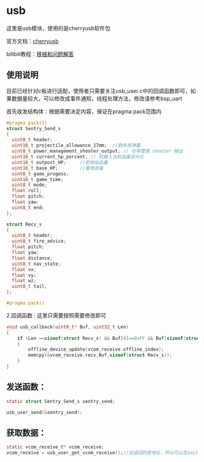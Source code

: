 # usb

这里是usb模块，使用的是cherryusb软件包

官方文档：[cherryusb](https://cherryusb.readthedocs.io/zh-cn/latest/)

bilibili教程：[移植和问题解答](https://www.bilibili.com/cheese/play/ep1548199)

## 使用说明

目前已经针对c板进行适配，使用者只需要关注usb_user.c中的回调函数即可，如果数据量较大，可以修改成事件通知，线程处理方法，修改请参考bsp_uart

首先收发结构体：根据需要决定内容，保证在pragma pack范围内

```c
#pragma pack(1)
struct Sentry_Send_s
{
  uint8_t header;
  uint16_t projectile_allowance_17mm;  //剩余发弹量
  uint8_t power_management_shooter_output; // 功率管理 shooter 输出
  uint16_t current_hp_percent; // 机器人当前血量百分比
  uint16_t outpost_HP;     //前哨站血量
  uint16_t base_HP;        //基地血量
  uint8_t game_progess;
  uint16_t game_time;
  uint8_t mode;
  float roll;
  float pitch;
  float yaw;
  uint8_t end;
};

struct Recv_s
{
  uint8_t header; 
  uint8_t fire_advice;
  float pitch;
  float yaw;
  float distance;
  uint8_t nav_state;
  float vx;
  float vy;
  float wz;
  uint8_t tail;
};

#pragma pack() 
```

2.回调函数 : 这里只需要按照需要修改即可

```c
void usb_callback(uint8_t* Buf, uint32_t Len)
{
    if (Len ==sizeof(struct Recv_s) && Buf[0]==0xFF && Buf[sizeof(struct Recv_s)-1] == 0x0D)
    {
        offline_device_update(vcom_receive.offline_index);
        memcpy(&vcom_receive.recv,Buf,sizeof(struct Recv_s));
    }
}
```



## 发送函数：

```c
static struct Sentry_Send_s sentry_send;

usb_user_send(&sentry_send);
```

## 获取数据：

```c
static vcom_receive_t* vcom_receive;
vcom_receive = usb_user_get_vcom_receive();//这返回的是地址，所以可以在init中调用即可
```


